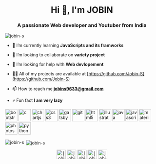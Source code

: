 <h1 align="center">Hi 👋, I'm JOBIN</h1>
<h3 align="center">A passionate Web developer and Youtuber from India</h3>

<p align="left"> <img src="https://komarev.com/ghpvc/?username=jobin-s" alt="jobin-s" /> </p>

- 🌱 I’m currently learning **JavaScripts and its framworks**

- 👯 I’m looking to collaborate on **variety project**

- 🤝 I’m looking for help with **Web devlopement**

- 👨‍💻 All of my projects are available at [https://github.com/Jobin-S](https://github.com/Jobin-S)

- 📫 How to reach me **jobins9633@gmail.com**

- ⚡ Fun fact **I am very lazy**

<p align="left"><img src="https://devicons.github.io/devicon/devicon.git/icons/bootstrap/bootstrap-plain.svg" alt="bootstrap" width="40" height="40"/> <img src="https://devicons.github.io/devicon/devicon.git/icons/c/c-original.svg" alt="c" width="40" height="40"/> <img src="https://www.chartjs.org/media/logo-title.svg" alt="chartjs" width="40" height="40"/> <img src="https://devicons.github.io/devicon/devicon.git/icons/css3/css3-original-wordmark.svg" alt="css3" width="40" height="40"/> <img src="https://www.vectorlogo.zone/logos/gatsbyjs/gatsbyjs-icon.svg" alt="gatsby" width="40" height="40"/> <img src="https://www.vectorlogo.zone/logos/git-scm/git-scm-icon.svg" alt="git" width="40" height="40"/> <img src="https://devicons.github.io/devicon/devicon.git/icons/html5/html5-original-wordmark.svg" alt="html5" width="40" height="40"/> <img src="https://www.vectorlogo.zone/logos/adobe_illustrator/adobe_illustrator-icon.svg" alt="illustrator" width="40" height="40"/> <img src="https://devicons.github.io/devicon/devicon.git/icons/java/java-original-wordmark.svg" alt="java" width="40" height="40"/> <img src="https://devicons.github.io/devicon/devicon.git/icons/javascript/javascript-original.svg" alt="javascript" width="40" height="40"/> <img src="https://raw.githubusercontent.com/prplx/svg-logos/5585531d45d294869c4eaab4d7cf2e9c167710a9/svg/materialize.svg" alt="materialize" width="40" height="40"/> <img src="https://devicons.github.io/devicon/devicon.git/icons/photoshop/photoshop-plain.svg" alt="photoshop" width="40" height="40"/> <img src="https://devicons.github.io/devicon/devicon.git/icons/python/python-original.svg" alt="python" width="40" height="40"/></p><p><img align="left" src="https://github-readme-stats.vercel.app/api/top-langs/?username=jobin-s&layout=compact&hide=html" alt="jobin-s" /></p>

<p>&nbsp;<img align="center" src="https://github-readme-stats.vercel.app/api?username=jobin-s&show_icons=true" alt="jobin-s" /></p>

<p align="center">
<a href="https://twitter.com/jobins66818777" target="blank"><img align="center" src="https://cdn.jsdelivr.net/npm/simple-icons@3.0.1/icons/twitter.svg" alt="jobins66818777" height="30" width="30" /></a>
<a href="https://linkedin.com/in/jobins76400" target="blank"><img align="center" src="https://cdn.jsdelivr.net/npm/simple-icons@3.0.1/icons/linkedin.svg" alt="jobins76400" height="30" width="30" /></a>
<a href="https://fb.com/jobins76400" target="blank"><img align="center" src="https://cdn.jsdelivr.net/npm/simple-icons@3.0.1/icons/facebook.svg" alt="jobins76400" height="30" width="30" /></a>
<a href="https://instagram.com/jobins76400" target="blank"><img align="center" src="https://cdn.jsdelivr.net/npm/simple-icons@3.0.1/icons/instagram.svg" alt="jobins76400" height="30" width="30" /></a>
<a href="https://www.youtube.com/c/jobin's tech" target="blank"><img align="center" src="https://cdn.jsdelivr.net/npm/simple-icons@3.0.1/icons/youtube.svg" alt="jobin's tech" height="30" width="30" /></a>
</p>
